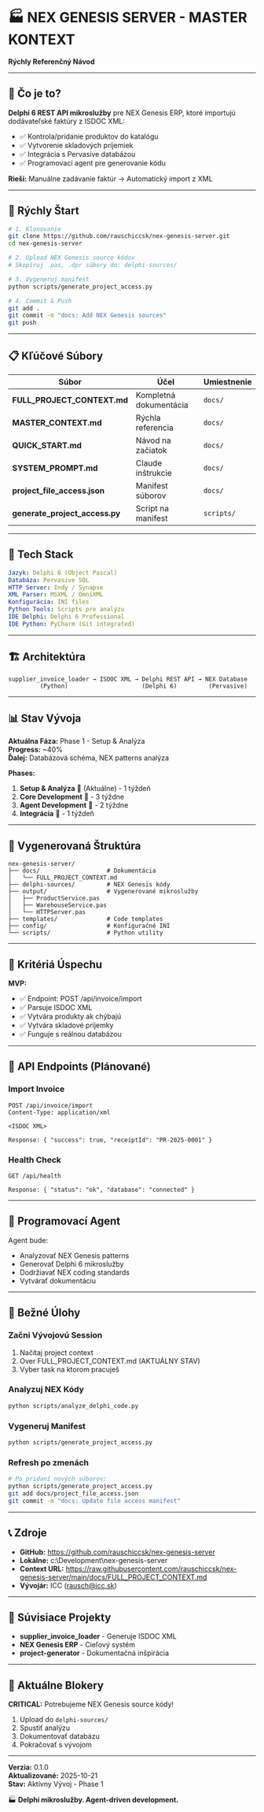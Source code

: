 # 🏭 NEX GENESIS SERVER - MASTER KONTEXT

**Rýchly Referenčný Návod**

---

## 🎯 Čo je to?

**Delphi 6 REST API mikroslužby** pre NEX Genesis ERP, ktoré importujú dodávateľské faktúry z ISDOC XML:
- ✅ Kontrola/pridanie produktov do katalógu
- ✅ Vytvorenie skladových príjemiek
- ✅ Integrácia s Pervasive databázou
- ✅ Programovací agent pre generovanie kódu

**Rieši:** Manuálne zadávanie faktúr → Automatický import z XML

---

## 🚀 Rýchly Štart

```bash
# 1. Klonovanie
git clone https://github.com/rauschiccsk/nex-genesis-server.git
cd nex-genesis-server

# 2. Upload NEX Genesis source kódov
# Skopíruj .pas, .dpr súbory do: delphi-sources/

# 3. Vygeneruj manifest
python scripts/generate_project_access.py

# 4. Commit & Push
git add .
git commit -m "docs: Add NEX Genesis sources"
git push
```

---

## 📋 Kľúčové Súbory

| Súbor | Účel | Umiestnenie |
|------|---------|----------|
| **FULL_PROJECT_CONTEXT.md** | Kompletná dokumentácia | `docs/` |
| **MASTER_CONTEXT.md** | Rýchla referencia | `docs/` |
| **QUICK_START.md** | Návod na začiatok | `docs/` |
| **SYSTEM_PROMPT.md** | Claude inštrukcie | `docs/` |
| **project_file_access.json** | Manifest súborov | `docs/` |
| **generate_project_access.py** | Script na manifest | `scripts/` |

---

## 💾 Tech Stack

```yaml
Jazyk: Delphi 6 (Object Pascal)
Databáza: Pervasive SQL
HTTP Server: Indy / Synapse
XML Parser: MSXML / OmniXML
Konfigurácia: INI files
Python Tools: Scripts pre analýzu
IDE Delphi: Delphi 6 Professional
IDE Python: PyCharm (Git integrated)
```

---

## 🏗️ Architektúra

```
supplier_invoice_loader → ISDOC XML → Delphi REST API → NEX Database
         (Python)                     (Delphi 6)         (Pervasive)
```

---

## 📊 Stav Vývoja

**Aktuálna Fáza:** Phase 1 - Setup & Analýza  
**Progress:** ~40%  
**Ďalej:** Databázová schéma, NEX patterns analýza

**Phases:**
1. **Setup & Analýza** 🔧 (Aktuálne) - 1 týždeň
2. **Core Development** 🚀 - 3 týždne
3. **Agent Development** 🤖 - 2 týždne
4. **Integrácia** 🔗 - 1 týždeň

---

## 📁 Vygenerovaná Štruktúra

```
nex-genesis-server/
├── docs/                   # Dokumentácia
│   └── FULL_PROJECT_CONTEXT.md
├── delphi-sources/         # NEX Genesis kódy
├── output/                 # Vygenerované mikroslužby
│   ├── ProductService.pas
│   ├── WarehouseService.pas
│   └── HTTPServer.pas
├── templates/              # Code templates
├── config/                 # Konfiguračné INI
└── scripts/                # Python utility
```

---

## 🎯 Kritériá Úspechu

**MVP:**
- ✅ Endpoint: POST /api/invoice/import
- ✅ Parsuje ISDOC XML
- ✅ Vytvára produkty ak chýbajú
- ✅ Vytvára skladové príjemky
- ✅ Funguje s reálnou databázou

---

## 🔌 API Endpoints (Plánované)

### Import Invoice
```http
POST /api/invoice/import
Content-Type: application/xml

<ISDOC XML>

Response: { "success": true, "receiptId": "PR-2025-0001" }
```

### Health Check
```http
GET /api/health

Response: { "status": "ok", "database": "connected" }
```

---

## 🤖 Programovací Agent

Agent bude:
- Analyzovať NEX Genesis patterns
- Generovať Delphi 6 mikroslužby
- Dodržiavať NEX coding standards
- Vytvárať dokumentáciu

---

## 🔧 Bežné Úlohy

### Začni Vývojovú Session
1. Načítaj project context
2. Over FULL_PROJECT_CONTEXT.md (AKTUÁLNY STAV)
3. Vyber task na ktorom pracuješ

### Analyzuj NEX Kódy
```bash
python scripts/analyze_delphi_code.py
```

### Vygeneruj Manifest
```bash
python scripts/generate_project_access.py
```

### Refresh po zmenách
```bash
# Po pridaní nových súborov:
python scripts/generate_project_access.py
git add docs/project_file_access.json
git commit -m "docs: Update file access manifest"
```

---

## 📞 Zdroje

- **GitHub:** https://github.com/rauschiccsk/nex-genesis-server
- **Lokálne:** c:\Development\nex-genesis-server
- **Context URL:** https://raw.githubusercontent.com/rauschiccsk/nex-genesis-server/main/docs/FULL_PROJECT_CONTEXT.md
- **Vývojár:** ICC (rausch@icc.sk)

---

## 🔗 Súvisiace Projekty

- **supplier_invoice_loader** - Generuje ISDOC XML
- **NEX Genesis ERP** - Cieľový systém
- **project-generator** - Dokumentačná inšpirácia

---

## 🚧 Aktuálne Blokery

**CRITICAL:** Potrebujeme NEX Genesis source kódy!

1. Upload do `delphi-sources/`
2. Spustiť analýzu
3. Dokumentovať databázu
4. Pokračovať s vývojom

---

**Verzia:** 0.1.0  
**Aktualizované:** 2025-10-21  
**Stav:** Aktívny Vývoj - Phase 1

🏭 **Delphi mikroslužby. Agent-driven development.**